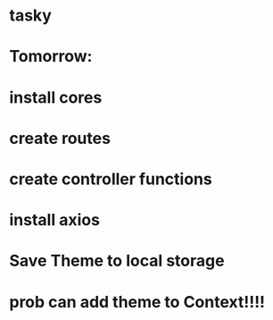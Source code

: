 # tasky

# Tomorrow:

# install cores

# create routes

# create controller functions

# install axios

# Save Theme to local storage

# prob can add theme to Context!!!!


